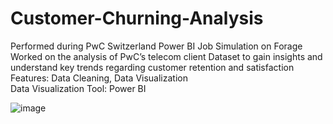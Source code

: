 # Customer-Churning-Analysis
Performed during PwC Switzerland Power BI Job Simulation on Forage                                                                                                           
Worked on the analysis of PwC’s telecom client Dataset to gain insights and understand key trends regarding customer retention and satisfaction                                                                        
Features: Data Cleaning, Data Visualization                                                                               
Data Visualization Tool: Power BI                                                                            

![image](https://github.com/KeshariAdarsh/-Customer-Churning-Analysis/assets/95745244/71a82424-ed4c-4db2-a60f-1abdf70c2663)

